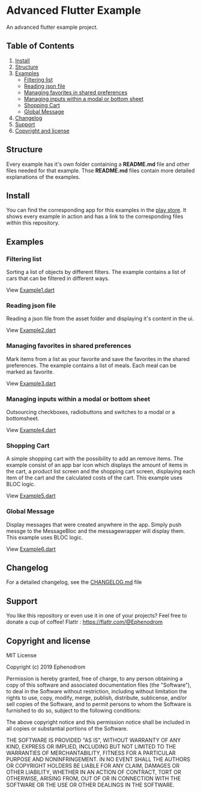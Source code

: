 # Advanced Flutter Example

An advanced flutter example project.

## Table of Contents

1. [Install](#install)  
2. [Structure](#structure)
3. [Examples](#examples)
   * [Filtering list](#filtering-list)
   * [Reading json file](#reading-json-file)
   * [Managing favorites in shared preferences](#managing-favorites-in-shared-preferences)
   * [Managing inputs within a modal or bottom sheet](#managing-inputs-within-a-modal-or-bottom-sheet)
   * [Shopping Cart](#shopping-cart)
   * [Global Message](#global-message)
4. [Changelog](#changelog)
5. [Support](#support)
6. [Copyright and license](#copyright-and-license)

## Structure

Every example has it's own folder containing a **README.md** file and other files needed for that example.
Thse **README.md** files contain more detailed explanations of the examples.

## Install

You can find the corresponding app for this examples in the [play store](https://play.google.com/store/apps/details?id=de.feuerbergsoftware.advancedflutterexample).
It shows every example in action and has a link to the corresponding files within this repository.

## Examples

### Filtering list

Sorting a list of objects by different filters. The example contains a list of cars that can be filtered in different ways.

View [Example1.dart](lib/examples/filterList/Example1.dart)

### Reading json file

Reading a json file from the asset folder and displaying it's content in the ui.

View [Example2.dart](lib/examples/readingJsonFile/Example2.dart)

### Managing favorites in shared preferences

Mark items from a list as your favorite and save the favorites in the shared preferences. The example contains a list of meals.
Each meal can be marked as favorite.

View [Example3.dart](lib/examples/managingFavoritesInSharedPreferences/Example3.dart)

### Managing inputs within a modal or bottom sheet

Outsourcing checkboxes, radiobuttons and switches to a modal or a bottomsheet.

View [Example4.dart](lib/examples/managingInputsWithinModalBottomsheet/Example4.dart)

### Shopping Cart

A simple shopping cart with the possibility to add an remove items. The example consist of an app bar icon which displays the amount of items in the cart, a product list screen and the shopping cart screen, displaying each item of the cart and the calculated costs of the cart. This example uses BLOC logic.

View [Example5.dart](lib/examples/shoppingCart/Example5.dart)

### Global Message

Display messages that were created anywhere in the app. Simply push messge to the MessageBloc and the messagewrapper will display them. This example uses BLOC logic.

View [Example6.dart](lib/examples/globalMessage/Example6.dart)

## Changelog

For a detailed changelog, see the [CHANGELOG.md](CHANGELOG.md) file

## Support

You like this repository or even use it in one of your projects? Feel free to donate a cup of
coffee!
Flattr : <https://flattr.com/@Ephenodrom>

## Copyright and license

MIT License

Copyright (c) 2019 Ephenodrom

Permission is hereby granted, free of charge, to any person obtaining a copy
of this software and associated documentation files (the "Software"), to deal
in the Software without restriction, including without limitation the rights
to use, copy, modify, merge, publish, distribute, sublicense, and/or sell
copies of the Software, and to permit persons to whom the Software is
furnished to do so, subject to the following conditions:

The above copyright notice and this permission notice shall be included in all
copies or substantial portions of the Software.

THE SOFTWARE IS PROVIDED "AS IS", WITHOUT WARRANTY OF ANY KIND, EXPRESS OR
IMPLIED, INCLUDING BUT NOT LIMITED TO THE WARRANTIES OF MERCHANTABILITY,
FITNESS FOR A PARTICULAR PURPOSE AND NONINFRINGEMENT. IN NO EVENT SHALL THE
AUTHORS OR COPYRIGHT HOLDERS BE LIABLE FOR ANY CLAIM, DAMAGES OR OTHER
LIABILITY, WHETHER IN AN ACTION OF CONTRACT, TORT OR OTHERWISE, ARISING FROM,
OUT OF OR IN CONNECTION WITH THE SOFTWARE OR THE USE OR OTHER DEALINGS IN THE
SOFTWARE.